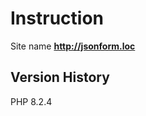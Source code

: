 <h1>Instruction</h1>
<span>Site name</span>
<b><a href="jsonform.loc">http://jsonform.loc</a></b>
<h2>Version History</h2>
<p>PHP 8.2.4</p>
